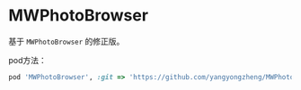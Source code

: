 # MWPhotoBrowser
基于 `MWPhotoBrowser` 的修正版。

pod方法：

```ruby
pod 'MWPhotoBrowser', :git => 'https://github.com/yangyongzheng/MWPhotoBrowser.git'
```

